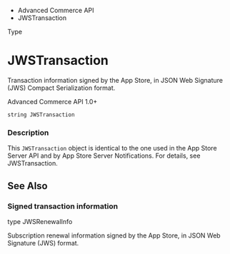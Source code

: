 

- Advanced Commerce API
-  JWSTransaction 

Type

# JWSTransaction

Transaction information signed by the App Store, in JSON Web Signature (JWS) Compact Serialization format.

Advanced Commerce API 1.0+

``` source
string JWSTransaction
```

### Description

This `JWSTransaction` object is identical to the one used in the App Store Server API and by App Store Server Notifications. For details, see JWSTransaction.

## See Also

### Signed transaction information

type JWSRenewalInfo

Subscription renewal information signed by the App Store, in JSON Web Signature (JWS) format.

